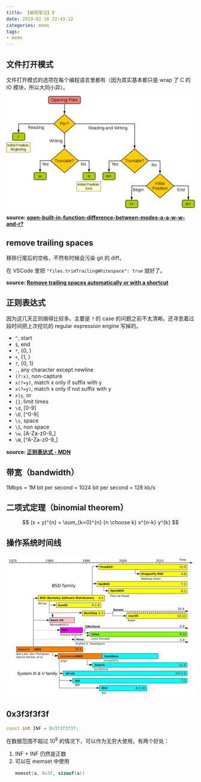 ```yaml
---
title: 【编程笔记】0
date: 2019-02-18 22:43:12
categories: memo
tags:
- memo
---
```


## 文件打开模式

文件打开模式的选项在每个编程语言里都有（因为其实基本都只是 wrap 了 C 的 IO 模块，所以大同小异）。

![file_mode.png](/image/file_mode.png)

**source: [open-built-in-function-difference-between-modes-a-a-w-w-and-r?](https://stackoverflow.com/questions/1466000/python-open-built-in-function-difference-between-modes-a-a-w-w-and-r)**


## remove trailing spaces

移除行尾后的空格，不然有时候会污染 git 的 diff。

在 VSCode 里把 `"files.trimTrailingWhitespace": true` 就好了。

**source: [Remove trailing spaces automatically or with a shortcut](https://stackoverflow.com/questions/30884131/remove-trailing-spaces-automatically-or-with-a-shortcut)**

## 正则表达式

因为这几天正则搞得比较多。主要是 `?` 的 case 的问题之前不太清晰。还寻思着过段时间把上次挖坑的 regular expression engine 写掉的。

- `^`, start
- `$`, end
- `*`, {0, }
- `+`, {1, }
- `?`, {0, 1}
- `.`, any character except newline
- `(?:x)`, non-capture
- `x(?=y)`, match x only if suffix with y
- `x(?=y)`, match x only if not suffix with y
- `x|y`, or
- `{}`, limit times
- `\d`, [0-9]
- `\D`, [^0-9]
- `\s`, space
- `\S`, non space
- `\w`, [A-Za-z0-9_]
- `\W`, [^A-Za-z0-9_]

**source: [正则表达式 - MDN](https://developer.mozilla.org/zh-CN/docs/Web/JavaScript/Guide/Regular_Expressions)**

## 带宽（bandwidth）

1Mbps = 1M bit per second = 1024 bit per second = 128 kb/s

## 二项式定理（binomial theorem）

$$
(x + y)^{n} = \sum_{k=0}^{n} {n \choose k} x^{n-k} y^{k}
$$

## 操作系统时间线

![os-timeline.svg](/image/os-timeline.svg)

## 0x3f3f3f3f

```cpp
const int INF = 0x3f3f3f3f;
```

在数据范围不超过 $10^{9}$ 的情况下，可以作为无穷大使用，有两个好处：

1. INF + INF 仍然是正数
2. 可以在 memset 中使用
    ```cpp
    memset(a, 0x3f, sizeof(a))
    ```
